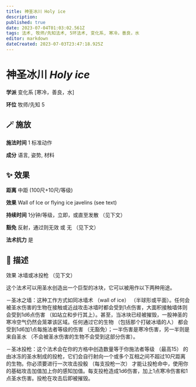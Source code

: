 ```yaml
---
title: 神圣冰川 Holy ice
description: 
published: true
date: 2023-07-04T01:03:02.561Z
tags: 法术, 牧师/先知法术, 5环法术, 变化系, 寒冷，善良，水
editor: markdown
dateCreated: 2023-07-03T23:47:18.925Z
---
```


# **神圣冰川** *Holy ice*

**学派** 变化系 \[寒冷，善良，水\] 

**环位** 牧师/先知 5

## 🪄 施放

**施法时间** 1 标准动作

**成分** 语言, 姿势, 材料

## ✨ 效果  

**距离** 中距 (100尺+10尺/等级) 

**效果** Wall of Ice or flying ice javelins (see text) 

**持续时间** 1分钟/等级，立即，或直至发散 （见下文） 

**豁免** 反射，通过则无效 或 无 （见下文）

**法术抗力** 是

## 📖 描述

效果          冰墙或冰投枪 （见下文）

这个法术可以用圣水创造出一个巨型的冰块，它可以被用作以下两种用途。

－圣冰之墙：这种工作方式如同冰墙术 （wall of ice）  （半球形或平面）。任何会被圣水伤害的生物在接触或近战攻击冰墙时都会受到1点伤害，大面积接触墙体则会受到1d6点伤害 （如站立和步行其上）。甚至，当冰块已经被摧毁，一股神圣的寒冷空气仍然会笼罩该区域。任何通过它的生物 （包括那个打破冰墙的人） 都会受到1d6加1点每施法者等级的伤害 （无豁免）；一半伤害是寒冷伤害，另一半则是来自圣水 （不会被圣水伤害的生物不会受到这部分伤害）。

－圣冰投枪：这个法术会在你的方格中创造数量等于你施法者等级 （最高15） 的由冰冻的圣水制成的投枪，它们会自行射向一个或多个互相之间不超过10尺距离的生物。你必须要进行一次攻击投骰 （每支投枪一次） 才能让投枪命中，使用你的基础攻击加值加上你的感知加值。每支投枪造成1d6伤害，加上1点寒冷伤害和1点圣水伤害。投枪在攻击后即被摧毁。
    